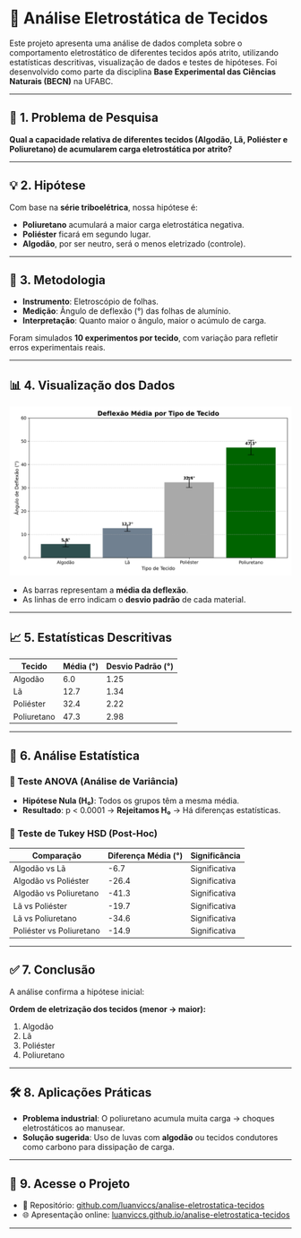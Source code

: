 # 🔬 Análise Eletrostática de Tecidos

Este projeto apresenta uma análise de dados completa sobre o comportamento eletrostático de diferentes tecidos após atrito, utilizando estatísticas descritivas, visualização de dados e testes de hipóteses. Foi desenvolvido como parte da disciplina **Base Experimental das Ciências Naturais (BECN)** na UFABC.

---

## 📌 1. Problema de Pesquisa

**Qual a capacidade relativa de diferentes tecidos (Algodão, Lã, Poliéster e Poliuretano) de acumularem carga eletrostática por atrito?**

---

## 💡 2. Hipótese

Com base na **série triboelétrica**, nossa hipótese é:

- **Poliuretano** acumulará a maior carga eletrostática negativa.
- **Poliéster** ficará em segundo lugar.
- **Algodão**, por ser neutro, será o menos eletrizado (controle).

---

## 🧪 3. Metodologia

- **Instrumento**: Eletroscópio de folhas.
- **Medição**: Ângulo de deflexão (°) das folhas de alumínio.
- **Interpretação**: Quanto maior o ângulo, maior o acúmulo de carga.

Foram simulados **10 experimentos por tecido**, com variação para refletir erros experimentais reais.

---

## 📊 4. Visualização dos Dados

![Gráfico de Deflexão por Tipo de Tecido](grafico_deflexao_tecidos.png)

- As barras representam a **média da deflexão**.
- As linhas de erro indicam o **desvio padrão** de cada material.

---

## 📈 5. Estatísticas Descritivas

| Tecido       | Média (°) | Desvio Padrão (°) |
|--------------|-----------|-------------------|
| Algodão      | 6.0       | 1.25              |
| Lã           | 12.7      | 1.34              |
| Poliéster    | 32.4      | 2.22              |
| Poliuretano  | 47.3      | 2.98              |

---

## 🧠 6. Análise Estatística

### 🔎 Teste ANOVA (Análise de Variância)

- **Hipótese Nula (H₀)**: Todos os grupos têm a mesma média.
- **Resultado**: p < 0.0001 → **Rejeitamos H₀** → Há diferenças estatísticas.

### 🧪 Teste de Tukey HSD (Post-Hoc)

| Comparação               | Diferença Média (°) | Significância |
|--------------------------|---------------------|---------------|
| Algodão vs Lã            | -6.7                | Significativa |
| Algodão vs Poliéster     | -26.4               | Significativa |
| Algodão vs Poliuretano   | -41.3               | Significativa |
| Lã vs Poliéster          | -19.7               | Significativa |
| Lã vs Poliuretano        | -34.6               | Significativa |
| Poliéster vs Poliuretano | -14.9               | Significativa |

---

## ✅ 7. Conclusão

A análise confirma a hipótese inicial:

**Ordem de eletrização dos tecidos (menor → maior):**

1. Algodão
2. Lã
3. Poliéster
4. Poliuretano

---

## 🛠️ 8. Aplicações Práticas

- **Problema industrial**: O poliuretano acumula muita carga → choques eletrostáticos ao manusear.
- **Solução sugerida**: Uso de luvas com **algodão** ou tecidos condutores como carbono para dissipação de carga.

---

## 🔗 9. Acesse o Projeto

- 📂 Repositório: [github.com/luanviccs/analise-eletrostatica-tecidos](https://github.com/luanviccs/analise-eletrostatica-tecidos)
- 🌐 Apresentação online: [luanviccs.github.io/analise-eletrostatica-tecidos](https://luanviccs.github.io/analise-eletrostatica-tecidos)

---
